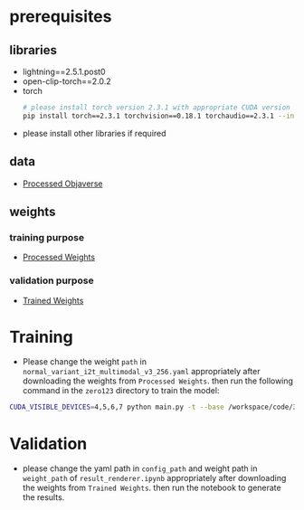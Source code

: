 # prerequisites

## libraries
- lightning==2.5.1.post0
- open-clip-torch==2.0.2
- torch
    ```bash
    # please install torch version 2.3.1 with appropriate CUDA version
    pip install torch==2.3.1 torchvision==0.18.1 torchaudio==2.3.1 --index-url https://download.pytorch.org/whl/cu121
    ```
- please install other libraries if required 

## data
- [Processed Objaverse](https://huggingface.co/datasets/threeoe/3DDST)

## weights

### training purpose
- [Processed Weights](https://huggingface.co/JH-C-k/diffusion_project_weight)

### validation purpose
- [Trained Weights](https://huggingface.co/JH-C-k/ai618_trained)

# Training
- Please change the weight `path` in `normal_variant_i2t_multimodal_v3_256.yaml` appropriately after downloading the weights from `Processed Weights`. then run the following command in the `zero123` directory to train the model:

```bash
CUDA_VISIBLE_DEVICES=4,5,6,7 python main.py -t --base /workspace/code/3DAnything/zero123/configs/normal_variant_i2t_multimodal_v3_256.yaml --gpus 4 --scale_lr False --load_composed_weights
```

# Validation
- please change the yaml path in `config_path` and weight path in `weight_path` of `result_renderer.ipynb` appropriately after downloading the weights from `Trained Weights`. then run the notebook to generate the results.